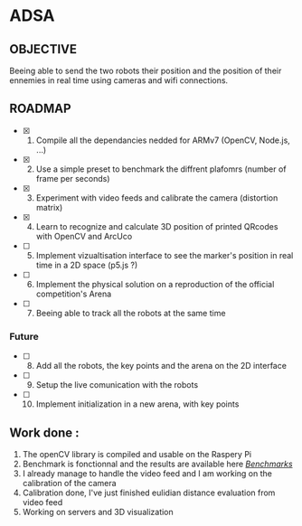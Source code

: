 # ADSA

## OBJECTIVE

Beeing able to send the two robots their position and the position of their ennemies in real time using cameras and wifi connections.

## ROADMAP

- [X] 1) Compile all the dependancies nedded for ARMv7 (OpenCV, Node.js, ...)
- [X] 2) Use a simple preset to benchmark the diffrent plafomrs (number of frame per seconds)
- [X] 3) Experiment with video feeds and calibrate the camera (distortion matrix)
- [X] 4) Learn to recognize and calculate 3D position of printed QRcodes with OpenCV and ArcUco
- [ ] 5) Implement vizualtisation interface to see the marker's position in real time in a 2D space (p5.js ?)
- [ ] 6) Implement the physical solution on a reproduction of the official competition's Arena
- [ ] 7) Beeing able to track all the robots at the same time

### Future
- [ ] 8) Add all the robots, the key points and the arena on the 2D interface
- [ ] 9) Setup the live comunication with the robots
- [ ] 10) Implement initialization in a new arena, with key points

## Work done :

1) The openCV library is compiled and usable on the Raspery Pi
2) Benchmark is fonctionnal and the results are available here [*Benchmarks*](https://github.com/WeberJulian/BotLocalization/blob/master/benchmark/benchmarks.md)
3) I already manage to handle the video feed and I am working on the calibration of the camera
4) Calibration done, I've just finished eulidian distance evaluation from video feed
5) Working on servers and 3D visualization

